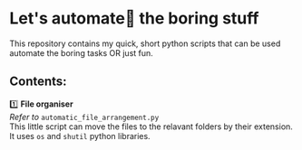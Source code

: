 # Let's automate:robot: the boring stuff

This repository contains my quick, short python scripts that can be used automate the boring tasks OR just fun.

## Contents:
:one: **File organiser**  
    *Refer to* `automatic_file_arrangement.py`  
    This little script can move the files to the relavant folders by their extension. It uses `os` and `shutil` python libraries.
